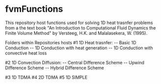 # fvmFunctions

This repository host functions used for solving 1D heat trasnfer problems from a the text book "An Introduction to Computational Fluid Dynamics 
the Finite Volume Method" by Versteeg, H.K. and Malalasekera, W. (1995).

Folders within Repositories hosts
#1 1D Heat trasnfer: 
-- Basic 1D Conduction
-- 1D Conduction with heat generation
-- 1D Conduction with convective heat loss
      
#2 1D Convection Diffusion:
-- Central Difference Scheme
-- Upwind Difference Scheme
-- Hybrid Difference Scheme

#3 1D TDMA
#4 2D TDMA
#5 1D SIMPLE
